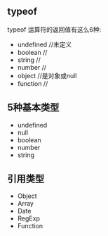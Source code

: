 ## typeof
typeof 运算符的返回值有这么6种:

- undefined  //未定义
- boolean    //
- string     //
- number     //
- object     //是对象或null
- function   //

## 5种基本类型

- undefined
- null
- boolean
- number
- string

## 引用类型

- Object
- Array
- Date
- RegExp
- Function
